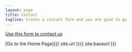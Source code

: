 ```yaml
---
layout: page
title: Contact
tagline: Create a contact form and you are good to go
---
```



[Use this form to contact us](https://goo.gl/forms/ltzinbjdUBlCALRY2)

[Go to the Home Page]({{ site.url }}{{ site.baseurl }})
